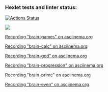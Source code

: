 ### Hexlet tests and linter status:
[![Actions Status](https://github.com/volond121/python-project-49/actions/workflows/hexlet-check.yml/badge.svg)](https://github.com/volond121/python-project-49/actions)

<a href="https://codeclimate.com/github/volond121/python-project-49/maintainability"><img src="https://api.codeclimate.com/v1/badges/e65e05d2484a6468ccad/maintainability" /></a>

<p> <a href="https://asciinema.org/a/wq0LFr8m8Kxd4nZxE3UzsvuDz"> Recording "brain-games" on asciinema.org </a></p>

<p> <a href="https://asciinema.org/a/ATWdKVLWTHk7Ke4is7O6EzVlQ"> Recording "brain-calc" on asciinema.org </a></p>

<p> <a href="https://asciinema.org/a/eicEySXF5s8m8qA8Ss6ix9iCg"> Recording "brain-gcd" on asciinema.org </a></p>

<p> <a href="https://asciinema.org/a/ELotMTav82sYS68ZEEclNsvuk"> Recording "brain-progression" on asciinema.org </a></p>

<p> <a href="https://asciinema.org/a/QkOPC4GHdzTi27oYoGepNeysO"> Recording "brain-prime" on asciinema.org </a></p>

<p> <a href="https://asciinema.org/a/9GdURS0Qbg5O4btJ4iT1GK2oD"> Recording "brain-even" on asciinema.org </a></p>
